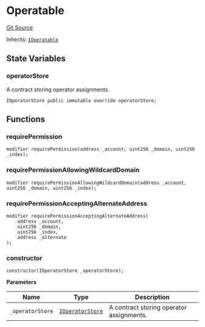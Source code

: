 # Operatable

[Git Source](https://github.com/jbx-protocol/juice-contracts-v1/blob/71fd42afb0ef0d51606019d9a17dcb746505efd5/contracts/abstract/Operatable.sol)

Inherits: [`IOperatable`](/docs/dev/deprecated/juice-contracts-v1/interfaces/ioperatable.md)

## State Variables

### operatorStore

A contract storing operator assignments.

```solidity
IOperatorStore public immutable override operatorStore;
```

## Functions

### requirePermission

```solidity
modifier requirePermission(address _account, uint256 _domain, uint256 _index);
```

### requirePermissionAllowingWildcardDomain

```solidity
modifier requirePermissionAllowingWildcardDomain(address _account, uint256 _domain, uint256 _index);
```

### requirePermissionAcceptingAlternateAddress

```solidity
modifier requirePermissionAcceptingAlternateAddress(
    address _account,
    uint256 _domain,
    uint256 _index,
    address _alternate
);
```

### constructor

```solidity
constructor(IOperatorStore _operatorStore);
```

**Parameters**

|Name|Type|Description|
|----|----|-----------|
|`_operatorStore`|[`IOperatorStore`](/docs/dev/deprecated/juice-contracts-v1/interfaces/ioperatorstore.md)|A contract storing operator assignments.|

